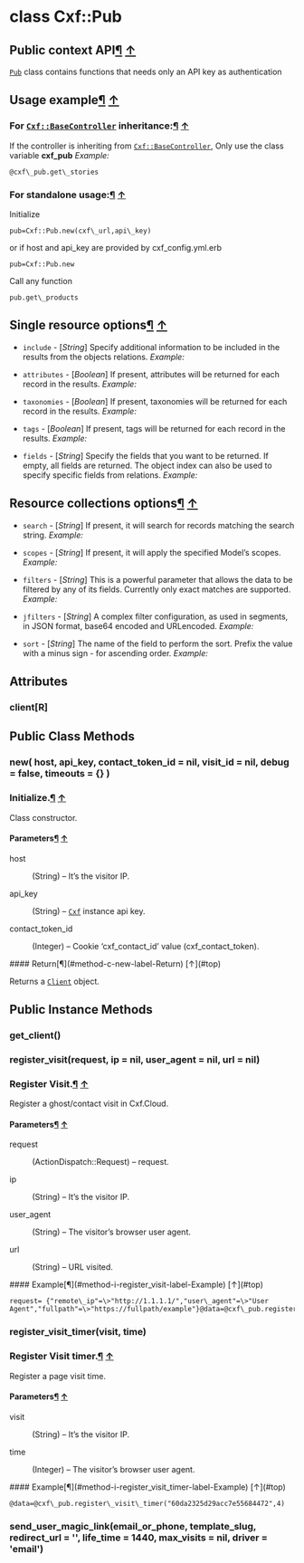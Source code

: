 # class Cxf::Pub [](#class-Cxf::Pub) [](#top)
## Public context API[¶](#class-Cxf::Pub-label-Public+context+API) [↑](#top)

[`Pub`](Pub.html) class contains functions that needs only an API key as authentication

## Usage example[¶](#class-Cxf::Pub-label-Usage+example) [↑](#top)

### For [`Cxf::BaseController`](BaseController.html) inheritance:[¶](#class-Cxf::Pub-label-For+Cxf-3A-3ABaseController+inheritance-3A) [↑](#top)

If the controller is inheriting from [`Cxf::BaseController`](BaseController.html), Only use the class variable **cxf\_pub** _Example:_

```
@cxf\_pub.get\_stories
```

### For standalone usage:[¶](#class-Cxf::Pub-label-For+standalone+usage-3A) [↑](#top)

Initialize

```
pub=Cxf::Pub.new(cxf\_url,api\_key)
```

or if host and api\_key are provided by cxf\_config.yml.erb

```
pub=Cxf::Pub.new
```

Call any function

```
pub.get\_products
```

## Single resource options[¶](#class-Cxf::Pub-label-Single+resource+options) [↑](#top)

- `include` - [_String_] Specify additional information to be included in the results from the objects relations. _Example:_

- `attributes` - [_Boolean_] If present, attributes will be returned for each record in the results. _Example:_

- `taxonomies` - [_Boolean_] If present, taxonomies will be returned for each record in the results. _Example:_

- `tags` - [_Boolean_] If present, tags will be returned for each record in the results. _Example:_

- `fields` - [_String_] Specify the fields that you want to be returned. If empty, all fields are returned. The object index can also be used to specify specific fields from relations. _Example:_

## Resource collections options[¶](#class-Cxf::Pub-label-Resource+collections+options) [↑](#top)

- `search` - [_String_] If present, it will search for records matching the search string. _Example:_

- `scopes` - [_String_] If present, it will apply the specified Model’s scopes. _Example:_

- `filters` - [_String_] This is a powerful parameter that allows the data to be filtered by any of its fields. Currently only exact matches are supported. _Example:_

- `jfilters` - [_String_] A complex filter configuration, as used in segments, in JSON format, base64 encoded and URLencoded. _Example:_

- `sort` - [_String_] The name of the field to perform the sort. Prefix the value with a minus sign - for ascending order. _Example:_

 ## Attributes
 ### client[R] [](#attribute-i-client)
 ## Public Class Methods
 ### new( host, api_key, contact_token_id = nil, visit_id = nil, debug = false, timeouts = {} ) [](#method-c-new)
 ### Initialize.[¶](#method-c-new-label-Initialize.) [↑](#top)

Class constructor.

#### Parameters[¶](#method-c-new-label-Parameters) [↑](#top)
<dl class="rdoc-list note-list">
<dt>host
</dt>
<dd>
<p>(String) – It’s the visitor IP.</p>
</dd>
<dt>api_key
</dt>
<dd>
<p>(String) – <a href="../Cxf.html"><code>Cxf</code></a> instance api key.</p>
</dd>
<dt>contact_token_id
</dt>
<dd>
<p>(Integer) – Cookie ‘cxf_contact_id’ value (cxf_contact_token).</p>
</dd>
</dl>
#### Return[¶](#method-c-new-label-Return) [↑](#top)

Returns a [`Client`](Client.html) object.

 ## Public Instance Methods
 ### get_client() [](#method-i-get_client)
 ### register_visit(request, ip = nil, user_agent = nil, url = nil) [](#method-i-register_visit)
 ### Register Visit.[¶](#method-i-register_visit-label-Register+Visit.) [↑](#top)

Register a ghost/contact visit in Cxf.Cloud.

#### Parameters[¶](#method-i-register_visit-label-Parameters) [↑](#top)
<dl class="rdoc-list note-list">
<dt>request
</dt>
<dd>
<p>(ActionDispatch::Request) – request.</p>
</dd>
<dt>ip
</dt>
<dd>
<p>(String) – It’s the visitor IP.</p>
</dd>
<dt>user_agent
</dt>
<dd>
<p>(String) – The visitor’s browser user agent.</p>
</dd>
<dt>url
</dt>
<dd>
<p>(String) – URL visited.</p>
</dd>
</dl>
#### Example[¶](#method-i-register_visit-label-Example) [↑](#top)

```
request= {"remote\_ip"=\>"http://1.1.1.1/","user\_agent"=\>"User Agent","fullpath"=\>"https://fullpath/example"}@data=@cxf\_pub.register\_visit(request,request["remote\_ip"],request["user\_agent"],request["fullpath"])
```
 ### register_visit_timer(visit, time) [](#method-i-register_visit_timer)
 ### Register Visit timer.[¶](#method-i-register_visit_timer-label-Register+Visit+timer.) [↑](#top)

Register a page visit time.

#### Parameters[¶](#method-i-register_visit_timer-label-Parameters) [↑](#top)
<dl class="rdoc-list note-list">
<dt>visit
</dt>
<dd>
<p>(String) – It’s the visitor IP.</p>
</dd>
<dt>time
</dt>
<dd>
<p>(Integer) – The visitor’s browser user agent.</p>
</dd>
</dl>
#### Example[¶](#method-i-register_visit_timer-label-Example) [↑](#top)

```
@data=@cxf\_pub.register\_visit\_timer("60da2325d29acc7e55684472",4)
```
 ### send_user_magic_link(email_or_phone, template_slug, redirect_url = '', life_time = 1440, max_visits = nil, driver = 'email') [](#method-i-send_user_magic_link)
 